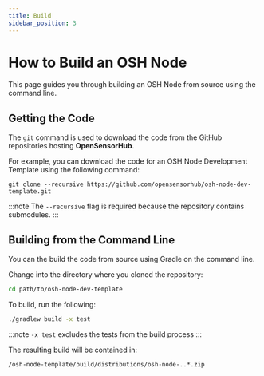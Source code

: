 ```yaml
---
title: Build
sidebar_position: 3
---
```


# How to Build an OSH Node

This page guides you through building an OSH Node from source using the command line.

## Getting the Code
The `git` command is used to download the code from the GitHub repositories hosting **OpenSensorHub**. 

For example, you can download the code for an OSH Node Development Template using the following command:

```git 
git clone --recursive https://github.com/opensensorhub/osh-node-dev-template.git
```

:::note
The `--recursive` flag is required because the repository contains submodules.
:::

## Building from the Command Line
You can the build the code from source using Gradle on the command line.

Change into the directory where you cloned the repository:

```sh
cd path/to/osh-node-dev-template
```
To build, run the following:   
```sh
./gradlew build -x test
```
:::note
`-x test` excludes the tests from the build process 
:::



The resulting build will be contained in:

`/osh-node-template/build/distributions/osh-node-..*.zip`
